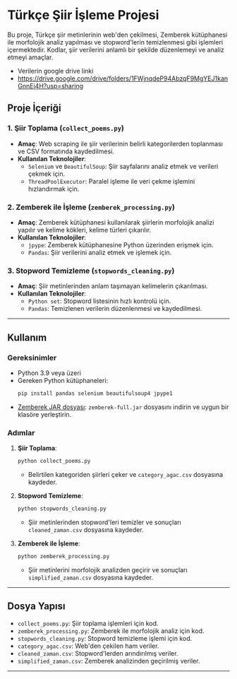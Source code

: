 
# Türkçe Şiir İşleme Projesi

Bu proje, Türkçe şiir metinlerinin web'den çekilmesi, Zemberek kütüphanesi ile morfolojik analiz yapılması ve stopword'lerin temizlenmesi gibi işlemleri içermektedir. Kodlar, şiir verilerini anlamlı bir şekilde düzenlemeyi ve analiz etmeyi amaçlar.
- Verilerin google drive linki 
- https://drive.google.com/drive/folders/1FWjnqdeP94AbzqF9MgYEJ1kanGnnEj4H?usp=sharing


## Proje İçeriği

### 1. Şiir Toplama (`collect_poems.py`)
- **Amaç**: Web scraping ile şiir verilerinin belirli kategorilerden toplanması ve CSV formatında kaydedilmesi.
- **Kullanılan Teknolojiler**:
  - `Selenium` ve `BeautifulSoup`: Şiir sayfalarını analiz etmek ve verileri çekmek için.
  - `ThreadPoolExecutor`: Paralel işleme ile veri çekme işlemini hızlandırmak için.

### 2. Zemberek ile İşleme (`zemberek_processing.py`)
- **Amaç**: Zemberek kütüphanesi kullanılarak şiirlerin morfolojik analizi yapılır ve kelime kökleri, kelime türleri çıkarılır.
- **Kullanılan Teknolojiler**:
  - `jpype`: Zemberek kütüphanesine Python üzerinden erişmek için.
  - `Pandas`: Şiir verilerini analiz etmek ve işlemek için.

### 3. Stopword Temizleme (`stopwords_cleaning.py`)
- **Amaç**: Şiir metinlerinden anlam taşımayan kelimelerin çıkarılması.
- **Kullanılan Teknolojiler**:
  - `Python set`: Stopword listesinin hızlı kontrolü için.
  - `Pandas`: Temizlenen verilerin düzenlenmesi ve kaydedilmesi.

---

## Kullanım

### Gereksinimler
- Python 3.9 veya üzeri
- Gereken Python kütüphaneleri:
  ```bash
  pip install pandas selenium beautifulsoup4 jpype1
  ```
- [Zemberek JAR dosyası](https://github.com/ahmetaa/zemberek-nlp): `zemberek-full.jar` dosyasını indirin ve uygun bir klasöre yerleştirin.

### Adımlar
1. **Şiir Toplama**:
   ```bash
   python collect_poems.py
   ```
   - Belirtilen kategoriden şiirleri çeker ve `category_agac.csv` dosyasına kaydeder.

2. **Stopword Temizleme**:
   ```bash
   python stopwords_cleaning.py
   ```
   - Şiir metinlerinden stopword'leri temizler ve sonuçları `cleaned_zaman.csv` dosyasına kaydeder.

3. **Zemberek ile İşleme**:
   ```bash
   python zemberek_processing.py
   ```
   - Şiir metinlerini morfolojik analizden geçirir ve sonuçları `simplified_zaman.csv` dosyasına kaydeder.

---

## Dosya Yapısı

- `collect_poems.py`: Şiir toplama işlemleri için kod.
- `zemberek_processing.py`: Zemberek ile morfolojik analiz için kod.
- `stopwords_cleaning.py`: Stopword temizleme işlemi için kod.
- `category_agac.csv`: Web'den çekilen ham veriler.
- `cleaned_zaman.csv`: Stopword'lerden arındırılmış veriler.
- `simplified_zaman.csv`: Zemberek analizinden geçirilmiş veriler.

---


